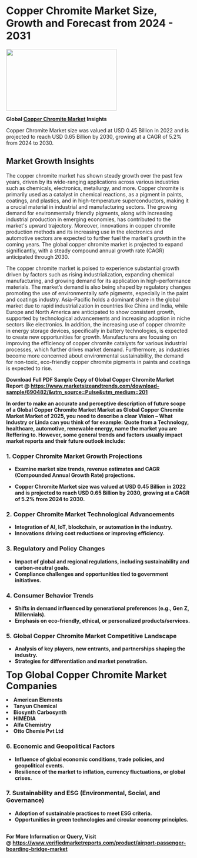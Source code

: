 <H1>Copper Chromite Market Size, Growth and Forecast from 2024 - 2031</H1><img class="aligncenter size-medium wp-image-584254" src="https://thirdeyenews.in/wp-content/uploads/2024/09/Global-Market-Research-300x168.jpeg" alt="" width="300" height="168" /><p><strong>Global&nbsp;<a href="https://www.marketsizeandtrends.com/download-sample/690482/&amp;utm_source=Pulse&amp;utm_medium=201">Copper Chromite Market</a> Insights</strong></p><p>Copper Chromite Market size was valued at USD 0.45 Billion in 2022 and is projected to reach USD 0.65 Billion by 2030, growing at a CAGR of 5.2% from 2024 to 2030.</p><p><h2>Market Growth Insights</h2> <p>The copper chromite market has shown steady growth over the past few years, driven by its wide-ranging applications across various industries such as chemicals, electronics, metallurgy, and more. Copper chromite is primarily used as a catalyst in chemical reactions, as a pigment in paints, coatings, and plastics, and in high-temperature superconductors, making it a crucial material in industrial and manufacturing sectors. The growing demand for environmentally friendly pigments, along with increasing industrial production in emerging economies, has contributed to the market's upward trajectory. Moreover, innovations in copper chromite production methods and its increasing use in the electronics and automotive sectors are expected to further fuel the market's growth in the coming years. The global copper chromite market is projected to expand significantly, with a steady compound annual growth rate (CAGR) anticipated through 2030.</p> <p><strong></strong></p> <p>The copper chromite market is poised to experience substantial growth driven by factors such as rising industrialization, expanding chemical manufacturing, and growing demand for its application in high-performance materials. The market’s demand is also being shaped by regulatory changes promoting the use of environmentally safe pigments, especially in the paint and coatings industry. Asia-Pacific holds a dominant share in the global market due to rapid industrialization in countries like China and India, while Europe and North America are anticipated to show consistent growth, supported by technological advancements and increasing adoption in niche sectors like electronics. In addition, the increasing use of copper chromite in energy storage devices, specifically in battery technologies, is expected to create new opportunities for growth. Manufacturers are focusing on improving the efficiency of copper chromite catalysts for various industrial processes, which further drives market demand. Furthermore, as industries become more concerned about environmental sustainability, the demand for non-toxic, eco-friendly copper chromite pigments in paints and coatings is expected to rise.</p> <p><strong></p><p><span class=""><strong>Download Full PDF Sample Copy of Global Copper Chromite Market Report</strong> @ <a href="https://www.marketsizeandtrends.com/download-sample/690482/&amp;utm_source=Pulse&amp;utm_medium=201" target="_blank">https://www.marketsizeandtrends.com/download-sample/690482/&amp;utm_source=Pulse&amp;utm_medium=201</a></span></p><p>In order to make an accurate and perceptive description of future scope of a Global&nbsp;Copper Chromite Market Market as Global&nbsp;Copper Chromite Market Market of 2025, you need to describe a clear Vision &ndash; What Industry or Linda can you think of for example: Quote from a Technology, healthcare, automotive, renewable energy, name the market you are Reffering to. However, some general trends and factors usually impact market reports and their future outlook include:</p><h3>1.&nbsp;<strong>Copper Chromite Market Growth Projections</strong></h3><ul><li>Examine market size trends, revenue estimates and CAGR (Compounded Annual Growth Rate) projections.</li><li><p>Copper Chromite Market size was valued at USD 0.45 Billion in 2022 and is projected to reach USD 0.65 Billion by 2030, growing at a CAGR of 5.2% from 2024 to 2030.</p></li></ul><h3>2.&nbsp;<strong>Copper Chromite Market Technological Advancements</strong></h3><ul><li>Integration of AI, IoT, blockchain, or automation in the industry.</li><li>Innovations driving cost reductions or improving efficiency.</li></ul><h3>3.&nbsp;<strong>Regulatory and Policy Changes</strong></h3><ul><li>Impact of global and regional regulations, including sustainability and carbon-neutral goals.</li><li>Compliance challenges and opportunities tied to government initiatives.</li></ul><h3>4.&nbsp;<strong>Consumer Behavior Trends</strong></h3><ul><li>Shifts in demand influenced by generational preferences (e.g., Gen Z, Millennials).</li><li>Emphasis on eco-friendly, ethical, or personalized products/services.</li></ul><h3>5.&nbsp;<strong>Global Copper Chromite Market Competitive Landscape</strong></h3><ul><li>Analysis of key players, new entrants, and partnerships shaping the industry.</li><li>Strategies for differentiation and market penetration.</li></ul><p data-pm-slice="1 1 []"><span style="color: inherit; font-family: inherit; font-size: 25px;">Top Global Copper Chromite Market Companies</span></p><div class="" data-test-id=""><p><li>American Elements</li><li> Tanyun Chemical</li><li> Biosynth Carbosynth</li><li> HIMEDIA</li><li> Alfa Chemistry</li><li> Otto Chemie Pvt Ltd</li></p></div><h3>6.&nbsp;<strong>Economic and Geopolitical Factors</strong></h3><ul><li>Influence of global economic conditions, trade policies, and geopolitical events.</li><li>Resilience of the market to inflation, currency fluctuations, or global crises.</li></ul><h3>7.&nbsp;<strong>Sustainability and ESG (Environmental, Social, and Governance)</strong></h3><ul><li>Adoption of sustainable practices to meet ESG criteria.</li><li>Opportunities in green technologies and circular economy principles.</li></ul><h2><strong style="font-size: 14px;">For More Information or Query, Visit @&nbsp;</strong><a style="background-color: #ffffff; font-size: 14px;" href="https://www.marketsizeandtrends.com/report/copper-chromite-market/" target="_blank">https://www.verifiedmarketreports.com/product/airport-passenger-boarding-bridge-market</a></h2>
